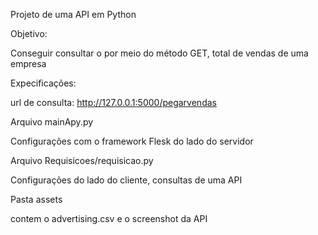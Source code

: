 Projeto de uma API em Python

Objetivo:

Conseguir consultar o por meio do método GET, total de vendas de uma empresa 

Expecificações:

url de consulta: http://127.0.0.1:5000/pegarvendas

Arquivo mainApy.py

Configurações com o framework Flesk do lado do servidor

Arquivo Requisicoes/requisicao.py

Configurações do lado do cliente, consultas de uma API

Pasta assets

contem o advertising.csv e o screenshot da API
